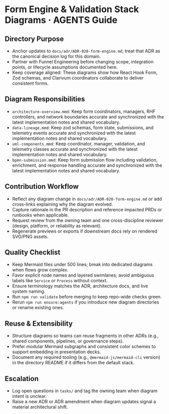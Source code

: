 # Form Engine & Validation Stack Diagrams · AGENTS Guide

## Directory Purpose
- Anchor updates to `docs/adr/ADR-020-form-engine.md`; treat that ADR as the canonical decision log for this domain.
- Partner with Funnel Engineering before changing scope, integration points, or lifecycle assumptions documented here.
- Keep coverage aligned: These diagrams show how React Hook Form, Zod schemas, and Clarivum coordinators collaborate to deliver consistent forms.

## Diagram Responsibilities
- `architecture-overview.mmd`: Keep form coordinators, managers, RHF controllers, and network boundaries accurate and synchronized with the latest implementation notes and shared vocabulary.
- `data-lineage.mmd`: Keep zod schemas, form state, submissions, and telemetry events accurate and synchronized with the latest implementation notes and shared vocabulary.
- `uml-components.mmd`: Keep coordinator, manager, validation, and telemetry classes accurate and synchronized with the latest implementation notes and shared vocabulary.
- `bpmn-submission.mmd`: Keep form submission flow including validation, enrichment, and response handling accurate and synchronized with the latest implementation notes and shared vocabulary.

## Contribution Workflow
- Reflect any diagram change in `docs/adr/ADR-020-form-engine.md` or add cross-links explaining why the diagram evolved.
- Capture rationale in the PR description and reference impacted PRDs or runbooks when applicable.
- Request review from the owning team and one cross-discipline reviewer (design, platform, or reliability as relevant).
- Regenerate previews or exports if downstream docs rely on rendered SVG/PNG assets.

## Quality Checklist
- Keep Mermaid files under 500 lines; break into dedicated diagrams when flows grow complex.
- Favor explicit node names and layered swimlanes; avoid ambiguous labels like `Service` or `Process` without context.
- Ensure terminology matches the ADR, architecture docs, and live system naming.
- Run `npm run validate` before merging to keep repo-wide checks green.
- Rerun `npm run ensure:agents` if you introduce new diagram directories or rename existing ones.

## Reuse & Extensibility
- Structure diagrams so teams can reuse fragments in other ADRs (e.g., shared components, pipelines, or governance steps).
- Prefer modular Mermaid subgraphs and consistent color schemes to support embedding in presentation decks.
- Document any required tooling (e.g., `@mermaid-js/mermaid-cli` version) in the directory README if it differs from the default stack.

## Escalation
- Log open questions in `tasks/` and tag the owning team when diagram intent is unclear.
- Raise a new ADR or ADR amendment when diagram updates signal a material architectural shift.
